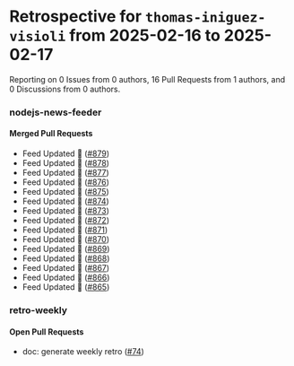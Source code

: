 # Retrospective for `thomas-iniguez-visioli` from 2025-02-16 to 2025-02-17

Reporting on 0 Issues from 0 authors, 16 Pull Requests from 1 authors, and 0 Discussions from 0 authors.


### nodejs-news-feeder

#### Merged Pull Requests

- Feed Updated 🍿 ([#879](https://github.com/thomas-iniguez-visioli/nodejs-news-feeder/pull/879))
- Feed Updated 🍿 ([#878](https://github.com/thomas-iniguez-visioli/nodejs-news-feeder/pull/878))
- Feed Updated 🍿 ([#877](https://github.com/thomas-iniguez-visioli/nodejs-news-feeder/pull/877))
- Feed Updated 🍿 ([#876](https://github.com/thomas-iniguez-visioli/nodejs-news-feeder/pull/876))
- Feed Updated 🍿 ([#875](https://github.com/thomas-iniguez-visioli/nodejs-news-feeder/pull/875))
- Feed Updated 🍿 ([#874](https://github.com/thomas-iniguez-visioli/nodejs-news-feeder/pull/874))
- Feed Updated 🍿 ([#873](https://github.com/thomas-iniguez-visioli/nodejs-news-feeder/pull/873))
- Feed Updated 🍿 ([#872](https://github.com/thomas-iniguez-visioli/nodejs-news-feeder/pull/872))
- Feed Updated 🍿 ([#871](https://github.com/thomas-iniguez-visioli/nodejs-news-feeder/pull/871))
- Feed Updated 🍿 ([#870](https://github.com/thomas-iniguez-visioli/nodejs-news-feeder/pull/870))
- Feed Updated 🍿 ([#869](https://github.com/thomas-iniguez-visioli/nodejs-news-feeder/pull/869))
- Feed Updated 🍿 ([#868](https://github.com/thomas-iniguez-visioli/nodejs-news-feeder/pull/868))
- Feed Updated 🍿 ([#867](https://github.com/thomas-iniguez-visioli/nodejs-news-feeder/pull/867))
- Feed Updated 🍿 ([#866](https://github.com/thomas-iniguez-visioli/nodejs-news-feeder/pull/866))
- Feed Updated 🍿 ([#865](https://github.com/thomas-iniguez-visioli/nodejs-news-feeder/pull/865))

### retro-weekly

#### Open Pull Requests

- doc: generate weekly retro ([#74](https://github.com/thomas-iniguez-visioli/retro-weekly/pull/74))
